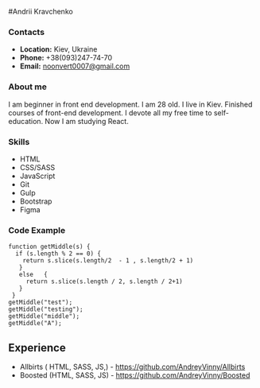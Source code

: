 #Andrii Kravchenko
### Contacts
* __Location:__ Kiev, Ukraine
* __Phone:__ +38(093)247-74-70
* __Email:__ noonvert0007@gmail.com
### About me
I am beginner in front end development. I am 28 old. I live in Kiev. Finished courses of front-end development. I devote all my free time to self-education. Now I am studying React.
### Skills
- HTML
- CSS/SASS
- JavaScript
- Git
- Gulp
- Bootstrap
- Figma
### Code Example
```
function getMiddle(s) {
  if (s.length % 2 == 0) {
    return s.slice(s.length/2  - 1 , s.length/2 + 1)
   }
   else   {
     return s.slice(s.length / 2, s.length / 2+1)
   }
 }
getMiddle("test");
getMiddle("testing");
getMiddle("middle");
getMiddle("A");
```
## Experience
- Allbirts (  HTML, SASS, JS,) - https://github.com/AndreyVinny/Allbirts
- Boosted (HTML, SASS, JS) - https://github.com/AndreyVinny/Boosted
